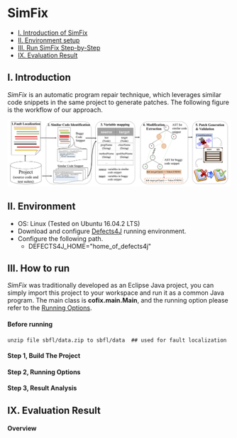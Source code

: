 # SimFix

* [I. Introduction of SimFix](#ix-evaluation-result)
* [II. Environment setup](#ii-environment)
* [III. Run SimFix Step-by-Step](#iii-how-to-run)
* [IX. Evaluation Result](#ix-evaluation-result)

## I. Introduction

*SimFix* is an automatic program repair technique, which leverages similar code snippets in the same project to generate patches. The following figure is the workflow of our approach.

![The workflow of this technique.\label{workflow}](./doc/figure/overview.png)

## II. Environment

* OS: Linux (Tested on Ubuntu 16.04.2 LTS)
* Download and configure [Defects4J](https://github.com/rjust/defects4j) running environment.
* Configure the following path.
  * DEFECTS4J_HOME="home_of_defects4j"



## III. How to run

*SimFix* was traditionally developed as an Eclipse Java project, you can simply import this project to your workspace and run it as a common Java program. The main class is **cofix.main.Main**, and the running option please refer to the [Running Options](#step-2-running-options).

#### Before running

```shell
unzip file sbfl/data.zip to sbfl/data  ## used for fault localization
```

#### Step 1, Build The Project



#### Step 2, Running Options 



#### Step 3, Result Analysis



## IX. Evaluation Result

####  Overview